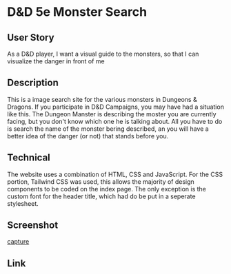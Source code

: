 # D&D 5e Monster Search

## User Story
As a D&D player, 
I want a visual guide to the monsters,
so that I can visualize the danger in front of me

## Description
This is a image search site for the various monsters in Dungeons & Dragons.
If you participate in D&D Campaigns, you may have had a situation like this.
The Dungeon Manster is describing the moster you are currently facing, but you don't know which one he is talking about.
All you have to do is search the name of the monster bering described, an you will have a better idea of the danger (or not) that stands before you.

## Technical 
The website uses a combination of HTML, CSS and JavaScript. 
For the CSS portion, Tailwind CSS was used, this allows the majority of design components to be coded on the index page.
The only exception is the custom font for the header title, which had do be put in a seperate stylesheet.

## Screenshot
[capture](https://i.gyazo.com/4ff3d6d14c92af0460b427a2dafcbbd7.png)

## Link
